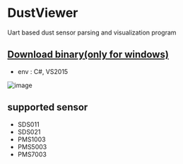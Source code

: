 # DustViewer
Uart based dust sensor parsing and visualization program

## [Download binary(only for windows)](https://github.com/Galch/DustViewerSharp/raw/master/DustSensorViewer/bin/Debug/DustSensorViewer.exe)

- env : C#, VS2015

![image](https://cloud.githubusercontent.com/assets/2930125/18538245/e6937534-7b46-11e6-92d5-317f0c270648.png)

## supported sensor
- SDS011
- SDS021
- PMS1003
- PMS5003
- PMS7003
